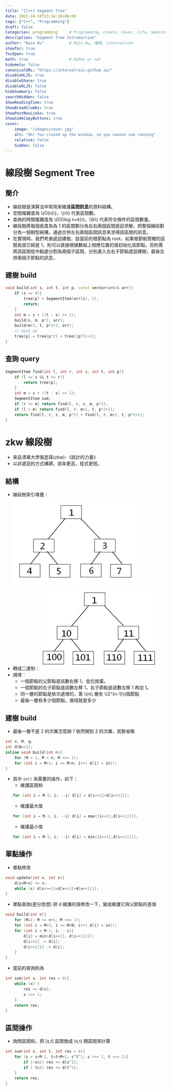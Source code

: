 ```yaml
---
title: "[C++] Segment Tree"
date: 2022-10-18T23:14:38+08:00
tags: ["C++", "Programming"]
draft: false
Categories: programming     # Programming, Create, Cover, Life, Semiconductor, Leetcode, Logic Design, Daily, OS, CS50, CA
description: "Segment Tree Introduction"                     
author: "Rain Hu"           # Rain Hu, 陣雨, intervalrain
showToc: true
TocOpen: true
math: true                  # KaTex or not
hidemeta: false
canonicalURL: "https://intervalrain.github.io/"
disableHLJS: true
disableShare: true
disableHLJS: false
hideSummary: false
searchHidden: false
ShowReadingTime: true
ShowBreadCrumbs: true
ShowPostNavLinks: true
ShowCodeCopyButtons: true
cover:
    image: "/images/cover.jpg"
    alt: "Oh! You closed up the window, so you cannot see raining"
    relative: false
    hidden: false
---
```

# 線段樹 Segment Tree
## 簡介
+ 線段樹是演算法中常用來維護**區間訊息**的資料結構。
+ 空間複雜度為 \\(O(n)\\)，\\(n\\) 代表區間數。
+ 查詢的時間複雜度為 \\(O(\log n+k)\\)，\\(k\\) 代表符合條件的區間數量。
+ 線段樹將每個長度為為 1 的區間劃分為左右兩個區間遞迴求解，把整個線段劃分為一個樹型結構，通過合併左右兩個區間訊息來求得該區間的訊息。
+ 在實現時，我們考慮遞迴建樹，設當前的根節點為 root，如果根節點管轄的區間長度已經是 1，則可以直接根據數組上相應位置的值初始化該節點。否則需將該區間從中點處分割為兩個子區間，分別進入左右子節點遞迴建樹，最後合併兩個子節點的訊息，
## 建樹 build
```C++
void build(int s, int t, int p, const vector<int>& arr){
    if (s == t){
        tree[p] = SegmentItem(arr[s], 1);
        return;
    }
    int m = s + ((t - s) >> 1);
    build(s, m, p*2, arr);
    build(m+1, t, p*2+1, arr);
    // push_up
    tree[p] = tree[p*2] + tree[(p*2)+1];
}
```
## 查詢 query
```C++
SegmentItem find(int l, int r, int s, int t, int p){
    if (l <= s && t <= r){
        return tree[p];
    }
    int m = s + ((t - s) >> 1);
    SegmentItem sum;
    if (r <= m) return find(l, r, s, m, p*2);
    if (l > m) return find(l, r, m+1, t, p*2+1);
    return find(l, r, s, m, p*2) + find(l, r, m+1, t, p*2+1);
}
```

# zkw 線段樹
+ 來自清華大學張昆瑋(zkw)-《統計的力量》
+ 以非遞迴的方式構建，效率更高，程式更短。
## 結構
+ 線段樹索引堆疊：
![zkw1](/images/zkw1.jpg)
+ 轉成二進制：
![zkw2](/images/zkw2.jpg)
+ 規律：
    + 一個節點的父節點是該數右移 1，低位捨棄。
    + 一個節點的左子節點是該數左移 1，右子節點是該數左移 1 再加 1。
    + 同一層的節點是依次遞增的，第 \\(n\\) 層有 \\(2^{n-1}\\)個節點
    + 最後一層有多少個節點，值域就是多少
## 建樹 build
+ 最後一層不是 2 的次冪怎麼辦？依然開到 2 的次冪，其餘省略
```C++
int n, M, q;
int d[N<<1];
inline void build(int n){
    for (M = 1; M < n; M <<= 1);
    for (int i = M+1; i <= M+n; i++) d[i] = in();
}
```
+ 其中 `in()` 為需要的操作，如下：
    + 維護區間和
    ```C++
    for (int i = M-1; i; --i) d[i] = d[i<<1]+d[i<<1|1];
    ```
    + 維護最大值
    ```C++
    for (int i = M-1; i; --i) d[i] = max([i<<1],d[i<<1|1]);
    ```
    + 維護最小值
    ```C++
    for (int i = M-1; i; --i) d[i] = min([i<<1],d[i<<1|1]);
    ```
## 單點操作
+ 單點修改
```C++
void update(int x, int v){
    d[x=M+x] += v;
    while (x) d[x>>=1]=d[x<<1]+d[x<<1|1];
}
```
+ 單點查詢(差分思想)
把 d 維護的值修改一下，變成維護它與父節點的差值
```C++
void build(int n){
    for (M=1; M <= n+1; M <<= 1);
    for (int i = M+1; i <= M+N; i++) d[i] = in();
    for (int i = M-1; i; --i){
        d[i] = min(d[i<<1], d[i<<1|1]);
        d[i<<1] -= d[i];
        d[i<<1|1] -= d[i];
    } 
}
```
+ 當前的查詢則為
```C++
int sum(int x, int res = 0){
    while (x) {
        res += d[x];
        x >>= 1;
    }
    return res;
}
```

## 區間操作
+ 詢問區間和，把 [s,t] 區間換成 (s,t) 開區間來計算
```C++
int sum(int s, int t, int res = 0){
    for (s = s+M-1, t=t+M+1; s^t^1; s >>= 1, t >>= 1){
        if (~s&1) res += d[s^1];
        if ( t&1) res += d[t^1];
    }
    return res;
}
